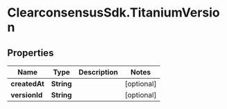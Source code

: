 # ClearconsensusSdk.TitaniumVersion

## Properties

Name | Type | Description | Notes
------------ | ------------- | ------------- | -------------
**createdAt** | **String** |  | [optional] 
**versionId** | **String** |  | [optional] 


